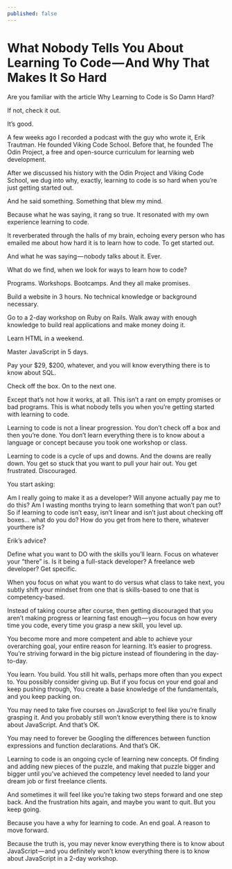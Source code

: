 ```yaml
---
published: false
---
```

# What Nobody Tells You About Learning To Code — And Why That Makes It So Hard

Are you familiar with the article Why Learning to Code is So Damn Hard?

If not, check it out.

It’s good.

A few weeks ago I recorded a podcast with the guy who wrote it, Erik Trautman. He founded Viking Code School. Before that, he founded The Odin Project, a free and open-source curriculum for learning web development.

After we discussed his history with the Odin Project and Viking Code School, we dug into why, exactly, learning to code is so hard when you’re just getting started out.

And he said something. Something that blew my mind.

Because what he was saying, it rang so true. It resonated with my own experience learning to code.

It reverberated through the halls of my brain, echoing every person who has emailed me about how hard it is to learn how to code. To get started out.

And what he was saying — nobody talks about it. Ever.

What do we find, when we look for ways to learn how to code?

Programs. Workshops. Bootcamps. And they all make promises.

Build a website in 3 hours. No technical knowledge or background necessary.

Go to a 2-day workshop on Ruby on Rails. Walk away with enough knowledge to build real applications and make money doing it.

Learn HTML in a weekend.

Master JavaScript in 5 days.

Pay your $29, $200, whatever, and you will know everything there is to know about SQL.

Check off the box. On to the next one.

Except that’s not how it works, at all.
This isn’t a rant on empty promises or bad programs. This is what nobody tells you when you’re getting started with learning to code.

Learning to code is not a linear progression. You don’t check off a box and then you’re done. You don’t learn everything there is to know about a language or concept because you took one workshop or class.

Learning to code is a cycle of ups and downs. And the downs are really down. You get so stuck that you want to pull your hair out. You get frustrated. Discouraged.

You start asking:

Am I really going to make it as a developer?
Will anyone actually pay me to do this?
Am I wasting months trying to learn something that won’t pan out?
So if learning to code isn’t easy, isn’t linear and isn’t just about checking off boxes… what do you do? How do you get from here to there, whatever yourthere is?

Erik’s advice?

Define what you want to DO with the skills you’ll learn. Focus on whatever your “there” is.
Is it being a full-stack developer? A freelance web developer? Get specific.

When you focus on what you want to do versus what class to take next, you subtly shift your mindset from one that is skills-based to one that is competency-based.

Instead of taking course after course, then getting discouraged that you aren’t making progress or learning fast enough — you focus on how every time you code, every time you grasp a new skill, you level up.

You become more and more competent and able to achieve your overarching goal, your entire reason for learning. It’s easier to progress. You’re striving forward in the big picture instead of floundering in the day-to-day.

You learn. You build. You still hit walls, perhaps more often than you expect to. You possibly consider giving up. But if you focus on your end goal and keep pushing through, You create a base knowledge of the fundamentals, and you keep packing on.

You may need to take five courses on JavaScript to feel like you’re finally grasping it. And you probably still won’t know everything there is to know about JavaScript. And that’s OK.

You may need to forever be Googling the differences between function expressions and function declarations. And that’s OK.

Learning to code is an ongoing cycle of learning new concepts. Of finding and adding new pieces of the puzzle, and making that puzzle bigger and bigger until you’ve achieved the competency level needed to land your dream job or first freelance clients.

And sometimes it will feel like you’re taking two steps forward and one step back. And the frustration hits again, and maybe you want to quit. But you keep going.

Because you have a why for learning to code. An end goal. A reason to move forward.

Because the truth is, you may never know everything there is to know about JavaScript — and you definitely won’t know everything there is to know about JavaScript in a 2-day workshop.